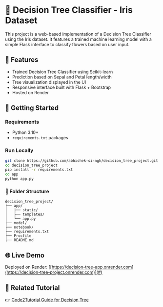 # 🌳 Decision Tree Classifier - Iris Dataset

This project is a web-based implementation of a Decision Tree Classifier using the Iris dataset. It features a trained machine learning model with a simple Flask interface to classify flowers based on user input.

## 📌 Features
- Trained Decision Tree Classifier using Scikit-learn
- Prediction based on Sepal and Petal length/width
- Tree visualization displayed in the UI
- Responsive interface built with Flask + Bootstrap
- Hosted on Render

## 🚀 Getting Started

### Requirements
- Python 3.10+
- `requirements.txt` packages

### Run Locally
```bash
git clone https://github.com/abhishek-si-ngh/decision_tree_project.git
cd decision_tree_project
pip install -r requirements.txt
cd app
python app.py
```

### 📂 Folder Structure
```
decision_tree_project/
├── app/
│   ├── static/
│   ├── templates/
│   └── app.py
├── model/
├── notebook/
├── requirements.txt
├── Procfile
├── README.md
```

## 🌐 Live Demo
Deployed on Render: [[https://decision-tree-app.onrender.com](https://decision-tree-project.onrender.com)](#)

## 📖 Related Tutorial
👉 [Code2Tutorial Guide for Decision Tree](https://code2tutorial.com/tutorial/027490cb-dccb-4605-bd7b-08b21d04e6ec/index.md)
